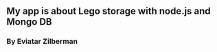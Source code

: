 

<h2><b>My app is about Lego storage with node.js and Mongo DB</b></h2>

<h3><b>By Eviatar Zilberman</b></h3>
